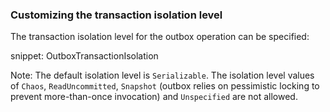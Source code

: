 ### Customizing the transaction isolation level

The transaction isolation level for the outbox operation can be specified:

snippet: OutboxTransactionIsolation

Note: The default isolation level is `Serializable`. The isolation level values of `Chaos`, `ReadUncommitted`, `Snapshot` (outbox relies on pessimistic locking to prevent more-than-once invocation) and `Unspecified` are not allowed.
